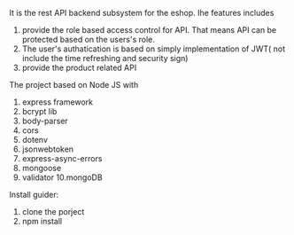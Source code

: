 It is the rest API backend subsystem for the eshop. Ihe features includes 
1. provide the role based access control for API. That means API can be protected based on the users's role.
2. The user's authatication is based on simply implementation of JWT( not include the time refreshing and security sign)
3. provide the product related API

The project based on Node JS with
1. express framework
2. bcrypt lib
3. body-parser
4. cors
5. dotenv
6. jsonwebtoken
7. express-async-errors
8. mongoose
9. validator
10.mongoDB

Install guider:
1. clone the porject
2. npm install

